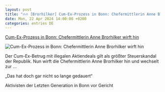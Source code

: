 ```yaml
---
layout: post
title: "🔥🔥 [Brorhilker] Cum-Ex-Prozess in Bonn: Chefermittlerin Anne Brorhilker wirft hin"
date: Mon, 22 Apr 2024 14:00:00 +0200
categories: entries DE
---
```

[Cum-Ex-Prozess in Bonn: Chefermittlerin Anne Brorhilker wirft hin](https://ga.de/news/wirtschaft/regional/cum-ex-prozess-in-bonn-chefermittlerin-anne-brorhilker-wirft-hin_aid-111141053)

![Cum-Ex-Prozess in Bonn: Chefermittlerin Anne Brorhilker wirft hin](https://ga.de/imgs/93/1/9/9/5/8/0/8/3/7/tok_4352e8fbf6e68f25c28c5e74a845e062/w750_h522_x375_y261_cum-ex-prozess-313d857fe245ac20.jpg)

Der Cum-Ex-Betrug mit illegalen Aktiendeals gilt als größter Steuerskandal der Republik. Nun wirft die Chefermittlerin Anne Brorhilker hin und wechselt zur ...

„Das hat doch gar nicht so lange gedauert“

Aktivisten der Letzten Generation in Bonn vor Gericht

